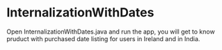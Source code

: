 # InternalizationWithDates

Open InternalizationWithDates.java and run the app, you will get to know pruduct with purchased date listing for users in Ireland and in India.
